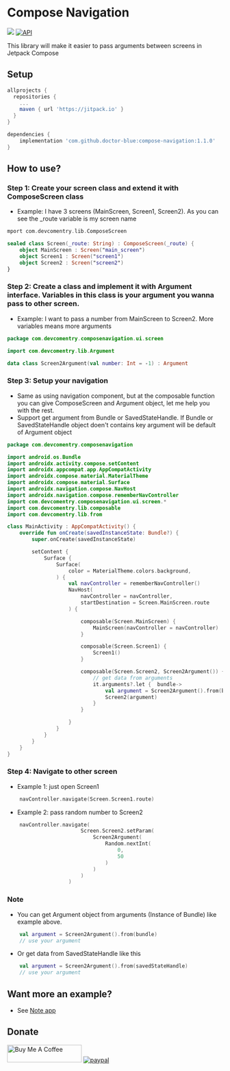# Compose Navigation
[![](https://jitpack.io/v/doctor-blue/compose-navigation.svg)](https://jitpack.io/#doctor-blue/compose-navigation)
[![API](https://img.shields.io/badge/API-21%2B-brightgreen.svg?style=flat)](https://android-arsenal.com/api?level=21)

This library will make it easier to pass arguments between screens in Jetpack Compose


## Setup

```gradle
allprojects {
  repositories {
    ...
    maven { url 'https://jitpack.io' }
  }
}

dependencies {
	implementation 'com.github.doctor-blue:compose-navigation:1.1.0'
}
```

## How to use?
### Step 1: Create your screen class and extend it with ComposeScreen class
- Example: I have 3 screens (MainScreen, Screen1, Screen2). As you can see the _route variable is my screen name

```kotlin
mport com.devcomentry.lib.ComposeScreen

sealed class Screen(_route: String) : ComposeScreen(_route) {
    object MainScreen : Screen("main_screen")
    object Screen1 : Screen("screen1")
    object Screen2 : Screen("screen2")
}
```
### Step 2: Create a class and implement it with Argument interface. Variables in this class is your argument you wanna pass to other screen.
- Example: I want to pass a number from MainScreen to Screen2. More variables means more arguments
```kotlin
package com.devcomentry.composenavigation.ui.screen

import com.devcomentry.lib.Argument

data class Screen2Argument(val number: Int = -1) : Argument
```
### Step 3: Setup your navigation
- Same as using navigation component, but at the composable function you can give  ComposeScreen and Argument object, let me help you with the rest.
- Support get argument from Bundle or SavedStateHandle. If Bundle or SavedStateHandle object doen't contains key argument will be default of Argument object

```kotlin
package com.devcomentry.composenavigation

import android.os.Bundle
import androidx.activity.compose.setContent
import androidx.appcompat.app.AppCompatActivity
import androidx.compose.material.MaterialTheme
import androidx.compose.material.Surface
import androidx.navigation.compose.NavHost
import androidx.navigation.compose.rememberNavController
import com.devcomentry.composenavigation.ui.screen.*
import com.devcomentry.lib.composable
import com.devcomentry.lib.from

class MainActivity : AppCompatActivity() {
    override fun onCreate(savedInstanceState: Bundle?) {
        super.onCreate(savedInstanceState)

        setContent {
            Surface {
                Surface(
                    color = MaterialTheme.colors.background,
                ) {
                    val navController = rememberNavController()
                    NavHost(
                        navController = navController,
                        startDestination = Screen.MainScreen.route
                    ) {

                        composable(Screen.MainScreen) {
                            MainScreen(navController = navController)
                        }

                        composable(Screen.Screen1) {
                            Screen1()
                        }

                        composable(Screen.Screen2, Screen2Argument()) {
                            // get data from arguments
                            it.arguments?.let {  bundle->
                                val argument = Screen2Argument().from(bundle)
                                Screen2(argument)
                            }
                        }

                    }
                }
            }
        }
    }
}
```
### Step 4: Navigate to other screen
- Example 1: just open Screen1
```kotlin
    navController.navigate(Screen.Screen1.route)
```
- Example 2: pass random number to Screen2
```kotlin
    navController.navigate(
                        Screen.Screen2.setParam(
                            Screen2Argument(
                                Random.nextInt(
                                    0,
                                    50
                                )
                            )
                        )
                    )
```


### Note
- You can get Argument object from arguments (Instance of Bundle) like example above.
```kotlin
    val argument = Screen2Argument().from(bundle)
    // use your argument
```
- Or get data from SavedStateHandle like this
```kotlin
    val argument = Screen2Argument().from(savedStateHandle)
    // use your argument
```
## Want more an example?
- See [Note app](https://github.com/doctor-blue/clean-architecture-jetpack-compose-note-app-android)



## Donate
<a href="https://www.buymeacoffee.com/doctorblue" target="_blank"><img src="https://cdn.buymeacoffee.com/buttons/default-orange.png" alt="Buy Me A Coffee" height="41" width="174"></a>
[![paypal](https://www.paypalobjects.com/en_US/i/btn/btn_donateCC_LG.gif)](https://www.paypal.me/doctorblue00)